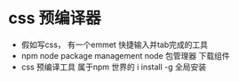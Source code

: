 # css 预编译器

- 假如写css， 有一个emmet 快捷输入并tab完成的工具
- npm
    node package management    node 包管理器
    下载组件
- css 预编译工具  属于npm 世界的
    i install
    -g 全局安装
